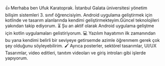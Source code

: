👍 Merhaba ben Ufuk Karatoprak. İstanbul Galata üniversitesi yönetim bilişim sistemleri 3. sınıf öğrencisiyim.
Android uygulama geliştirmek için kotlinde ve tasarım alanlarında kendimi geliştirmekteyim.Güncel teknolojileri yakından takip ediyorum.
⏳ Șu an aktif olarak Android uygulama geliştme için kotlin uygulamaları gelistiriyorum.
💻 Yazılım hayatımın ilk zamanından bu yana kendimi belirli bir seviyeye getirsemde azimle öğrenmem gerek çok şey olduğunu söyleyebilirim.
🖌️ Ayrıca posterler, sektörel tasarımlar, UI/UX Tasarımlar, video editleri, tanıtım videoları ve giriş introları gibi işlerde yapıyorum.

<!--
**ufukkaratoprak/ufukkaratoprak** is a ✨ _special_ ✨ repository because its `README.md` (this file) appears on your GitHub profile.

Here are some ideas to get you started:

- 🔭 I’m currently working on ...
- 🌱 I’m currently learning ...
- 👯 I’m looking to collaborate on ...
- 🤔 I’m looking for help with ...
- 💬 Ask me about ...
- 📫 How to reach me: ...
- 😄 Pronouns: ...
- ⚡ Fun fact: ...
-->
